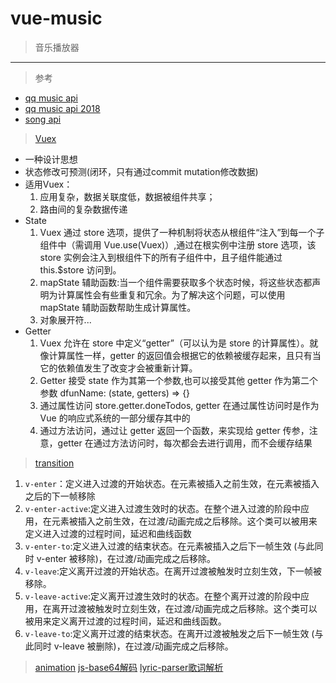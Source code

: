 # vue-music

> 音乐播放器
---
>参考
- [qq music api ](https://blog.csdn.net/weixin_41735943/article/details/82469069)
- [qq music api 2018 ](https://blog.csdn.net/xiayiye5/article/details/79487560)
- [song api](https://gitee.com/yangleilangyan/codes/lfpev3h0ngcasm54zoubi53)
>[Vuex](https://vuex.vuejs.org/zh/)
- 一种设计思想
- 状态修改可预测(闭环，只有通过commit mutation修改数据)
- 适用Vuex：
  1. 应用复杂，数据关联度低，数据被组件共享；
  2. 路由间的复杂数据传递
- State
  1. Vuex 通过 store 选项，提供了一种机制将状态从根组件“注入”到每一个子组件中（需调用 Vue.use(Vuex)）,通过在根实例中注册 store 选项，该 store 实例会注入到根组件下的所有子组件中，且子组件能通过 this.$store 访问到。
  2. mapState 辅助函数:当一个组件需要获取多个状态时候，将这些状态都声明为计算属性会有些重复和冗余。为了解决这个问题，可以使用 mapState 辅助函数帮助生成计算属性。
  3. 对象展开符...
- Getter
  1. Vuex 允许在 store 中定义“getter”（可以认为是 store 的计算属性）。就像计算属性一样，getter 的返回值会根据它的依赖被缓存起来，且只有当它的依赖值发生了改变才会被重新计算。
  2. Getter 接受 state 作为其第一个参数,也可以接受其他 getter 作为第二个参数 dfunName: (state, getters) => {}
  3. 通过属性访问 store.getter.doneTodos, getter 在通过属性访问时是作为 Vue 的响应式系统的一部分缓存其中的
  4. 通过方法访问，通过让 getter 返回一个函数，来实现给 getter 传参，注意，getter 在通过方法访问时，每次都会去进行调用，而不会缓存结果

>[transition](https://cn.vuejs.org/v2/guide/transitions.html)
1. `v-enter`：定义进入过渡的开始状态。在元素被插入之前生效，在元素被插入之后的下一帧移除
2. `v-enter-active`:定义进入过渡生效时的状态。在整个进入过渡的阶段中应用，在元素被插入之前生效，在过渡/动画完成之后移除。这个类可以被用来定义进入过渡的过程时间，延迟和曲线函数
3. `v-enter-to`:定义进入过渡的结束状态。在元素被插入之后下一帧生效 (与此同时 v-enter 被移除)，在过渡/动画完成之后移除。
4. `v-leave`:定义离开过渡的开始状态。在离开过渡被触发时立刻生效，下一帧被移除。
5. `v-leave-active`:定义离开过渡生效时的状态。在整个离开过渡的阶段中应用，在离开过渡被触发时立刻生效，在过渡/动画完成之后移除。这个类可以被用来定义离开过渡的过程时间，延迟和曲线函数。
6. `v-leave-to`:定义离开过渡的结束状态。在离开过渡被触发之后下一帧生效 (与此同时 v-leave 被删除)，在过渡/动画完成之后移除。
>[animation](https://github.com/HenrikJoreteg/create-keyframe-animation)
>[js-base64解码](https://github.com/dankogai/js-base64)
>[lyric-parser歌词解析](https://github.com/ustbhuangyi/lyric-parser)